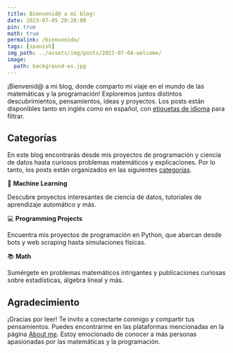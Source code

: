 ```yaml
---
title: Bienvenid@ a mi blog!
date: 2023-07-05 20:28:00
pin: true
math: true
permalink: /bienvenido/
tags: [spanish]
img_path: ../assets/img/posts/2023-07-04-welcome/
image:
  path: background-es.jpg
---
```


¡Bienvenid@ a mi blog, donde comparto mi viaje en el mundo de las matemáticas y la programación! Exploremos juntos distintos descubrimientos, pensamientos, ideas y proyectos. Los posts están disponibles tanto en inglés como en español, con [etiquetas de idioma](/tags) para filtrar.

## Categorías

En este blog encontrarás desde mis proyectos de programación y ciencia de datos hasta curiosos problemas matemáticos y explicaciones. Por lo tanto, los posts están organizados en las siguientes [categorías](/categories).

🧠 **Machine Learning**

Descubre proyectos interesantes de ciencia de datos, tutoriales de aprendizaje automático y más.

💻 **Programming Projects**

Encuentra mis proyectos de programación en Python, que abarcan desde bots y web scraping hasta simulaciones físicas.

📚 **Math** 

Sumérgete en problemas matemáticos intrigantes y publicaciones curiosas sobre estadísticas, álgebra lineal y más.

## Agradecimiento

¡Gracias por leer! Te invito a conectarte conmigo y compartir tus pensamientos. Puedes encontrarme en las plataformas mencionadas en la página [About me](/about-me/). Estoy emocionado de conocer a más personas apasionadas por las matemáticas y la programación.
